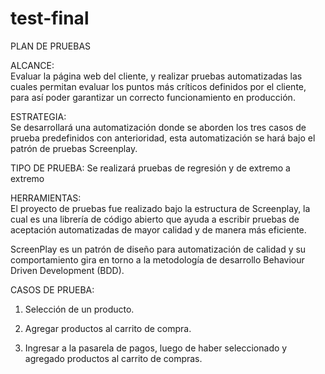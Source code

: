 # test-final

PLAN DE PRUEBAS

ALCANCE:  
Evaluar la página web del cliente, y realizar pruebas automatizadas las cuales permitan evaluar los puntos más críticos definidos por el cliente, para así poder garantizar un correcto funcionamiento en producción.

ESTRATEGIA:  
Se desarrollará una automatización donde se aborden los tres casos de prueba predefinidos con anterioridad, esta automatización se hará bajo el patrón de pruebas Screenplay.

TIPO DE PRUEBA: 
Se realizará pruebas de regresión y de extremo a extremo

HERRAMIENTAS:  
El proyecto de pruebas fue realizado bajo la estructura de Screenplay, la cual es una librería de código abierto que ayuda a escribir pruebas de aceptación automatizadas de mayor calidad y de manera más eficiente.

ScreenPlay es un patrón de diseño para automatización de calidad y su comportamiento gira en torno a la metodología de desarrollo Behaviour Driven Development (BDD).


CASOS DE PRUEBA:

1. Selección de un producto.

2. Agregar productos al carrito de compra.

3. Ingresar a la pasarela de pagos, luego de haber seleccionado y agregado productos al carrito de compras.
